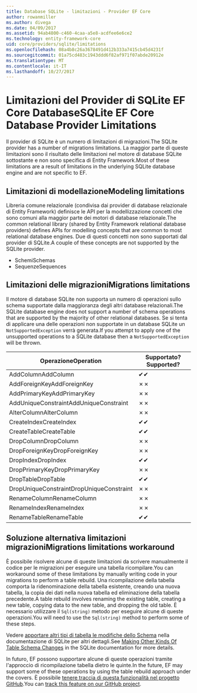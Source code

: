 ```yaml
---
title: Database SQLite - limitazioni - Provider EF Core
author: rowanmiller
ms.author: divega
ms.date: 04/09/2017
ms.assetid: 94ab4800-c460-4caa-a5e8-acdfee6e6ce2
ms.technology: entity-framework-core
uid: core/providers/sqlite/limitations
ms.openlocfilehash: 08a4b8c26a3678491d412b333a7415cb45d4231f
ms.sourcegitcommit: 01a75cd483c1943ddd6f82af971f07abde20912e
ms.translationtype: MT
ms.contentlocale: it-IT
ms.lasthandoff: 10/27/2017
---
```

# <a name="sqlite-ef-core-database-provider-limitations"></a><span data-ttu-id="cff8b-102">Limitazioni del Provider di SQLite EF Core Database</span><span class="sxs-lookup"><span data-stu-id="cff8b-102">SQLite EF Core Database Provider Limitations</span></span>

<span data-ttu-id="cff8b-103">Il provider di SQLite è un numero di limitazioni di migrazioni.</span><span class="sxs-lookup"><span data-stu-id="cff8b-103">The SQLite provider has a number of migrations limitations.</span></span> <span data-ttu-id="cff8b-104">La maggior parte di queste limitazioni sono il risultato delle limitazioni nel motore di database SQLite sottostante e non sono specifica di Entity Framework.</span><span class="sxs-lookup"><span data-stu-id="cff8b-104">Most of these limitations are a result of limitations in the underlying SQLite database engine and are not specific to EF.</span></span>

## <a name="modeling-limitations"></a><span data-ttu-id="cff8b-105">Limitazioni di modellazione</span><span class="sxs-lookup"><span data-stu-id="cff8b-105">Modeling limitations</span></span>

<span data-ttu-id="cff8b-106">Libreria comune relazionale (condivisa dai provider di database relazionale di Entity Framework) definisce le API per la modellizzazione concetti che sono comuni alla maggior parte dei motori di database relazionale.</span><span class="sxs-lookup"><span data-stu-id="cff8b-106">The common relational library (shared by Entity Framework relational database providers) defines APIs for modelling concepts that are common to most relational database engines.</span></span> <span data-ttu-id="cff8b-107">Due di questi concetti non sono supportati dal provider di SQLite.</span><span class="sxs-lookup"><span data-stu-id="cff8b-107">A couple of these concepts are not supported by the SQLite provider.</span></span>

* <span data-ttu-id="cff8b-108">Schemi</span><span class="sxs-lookup"><span data-stu-id="cff8b-108">Schemas</span></span>
* <span data-ttu-id="cff8b-109">Sequenze</span><span class="sxs-lookup"><span data-stu-id="cff8b-109">Sequences</span></span>

## <a name="migrations-limitations"></a><span data-ttu-id="cff8b-110">Limitazioni delle migrazioni</span><span class="sxs-lookup"><span data-stu-id="cff8b-110">Migrations limitations</span></span>

<span data-ttu-id="cff8b-111">Il motore di database SQLite non supporta un numero di operazioni sullo schema supportate dalla maggioranza degli altri database relazionali.</span><span class="sxs-lookup"><span data-stu-id="cff8b-111">The SQLite database engine does not support a number of schema operations that are supported by the majority of other relational databases.</span></span> <span data-ttu-id="cff8b-112">Se si tenta di applicare una delle operazioni non supportate in un database SQLite un `NotSupportedException` verrà generata.</span><span class="sxs-lookup"><span data-stu-id="cff8b-112">If you attempt to apply one of the unsupported operations to a SQLite database then a `NotSupportedException` will be thrown.</span></span>

| <span data-ttu-id="cff8b-113">Operazione</span><span class="sxs-lookup"><span data-stu-id="cff8b-113">Operation</span></span>            | <span data-ttu-id="cff8b-114">Supportato?</span><span class="sxs-lookup"><span data-stu-id="cff8b-114">Supported?</span></span> |
| -------------------- | ---------- |
| <span data-ttu-id="cff8b-115">AddColumn</span><span class="sxs-lookup"><span data-stu-id="cff8b-115">AddColumn</span></span>            | <span data-ttu-id="cff8b-116">✔</span><span class="sxs-lookup"><span data-stu-id="cff8b-116">✔</span></span>          |
| <span data-ttu-id="cff8b-117">AddForeignKey</span><span class="sxs-lookup"><span data-stu-id="cff8b-117">AddForeignKey</span></span>        | <span data-ttu-id="cff8b-118">✗</span><span class="sxs-lookup"><span data-stu-id="cff8b-118">✗</span></span>          |
| <span data-ttu-id="cff8b-119">AddPrimaryKey</span><span class="sxs-lookup"><span data-stu-id="cff8b-119">AddPrimaryKey</span></span>        | <span data-ttu-id="cff8b-120">✗</span><span class="sxs-lookup"><span data-stu-id="cff8b-120">✗</span></span>          |
| <span data-ttu-id="cff8b-121">AddUniqueConstraint</span><span class="sxs-lookup"><span data-stu-id="cff8b-121">AddUniqueConstraint</span></span>  | <span data-ttu-id="cff8b-122">✗</span><span class="sxs-lookup"><span data-stu-id="cff8b-122">✗</span></span>          |
| <span data-ttu-id="cff8b-123">AlterColumn</span><span class="sxs-lookup"><span data-stu-id="cff8b-123">AlterColumn</span></span>          | <span data-ttu-id="cff8b-124">✗</span><span class="sxs-lookup"><span data-stu-id="cff8b-124">✗</span></span>          |
| <span data-ttu-id="cff8b-125">CreateIndex</span><span class="sxs-lookup"><span data-stu-id="cff8b-125">CreateIndex</span></span>          | <span data-ttu-id="cff8b-126">✔</span><span class="sxs-lookup"><span data-stu-id="cff8b-126">✔</span></span>          |
| <span data-ttu-id="cff8b-127">CreateTable</span><span class="sxs-lookup"><span data-stu-id="cff8b-127">CreateTable</span></span>          | <span data-ttu-id="cff8b-128">✔</span><span class="sxs-lookup"><span data-stu-id="cff8b-128">✔</span></span>          |
| <span data-ttu-id="cff8b-129">DropColumn</span><span class="sxs-lookup"><span data-stu-id="cff8b-129">DropColumn</span></span>           | <span data-ttu-id="cff8b-130">✗</span><span class="sxs-lookup"><span data-stu-id="cff8b-130">✗</span></span>          |
| <span data-ttu-id="cff8b-131">DropForeignKey</span><span class="sxs-lookup"><span data-stu-id="cff8b-131">DropForeignKey</span></span>       | <span data-ttu-id="cff8b-132">✗</span><span class="sxs-lookup"><span data-stu-id="cff8b-132">✗</span></span>          |
| <span data-ttu-id="cff8b-133">DropIndex</span><span class="sxs-lookup"><span data-stu-id="cff8b-133">DropIndex</span></span>            | <span data-ttu-id="cff8b-134">✔</span><span class="sxs-lookup"><span data-stu-id="cff8b-134">✔</span></span>          |
| <span data-ttu-id="cff8b-135">DropPrimaryKey</span><span class="sxs-lookup"><span data-stu-id="cff8b-135">DropPrimaryKey</span></span>       | <span data-ttu-id="cff8b-136">✗</span><span class="sxs-lookup"><span data-stu-id="cff8b-136">✗</span></span>          |
| <span data-ttu-id="cff8b-137">DropTable</span><span class="sxs-lookup"><span data-stu-id="cff8b-137">DropTable</span></span>            | <span data-ttu-id="cff8b-138">✔</span><span class="sxs-lookup"><span data-stu-id="cff8b-138">✔</span></span>          |
| <span data-ttu-id="cff8b-139">DropUniqueConstraint</span><span class="sxs-lookup"><span data-stu-id="cff8b-139">DropUniqueConstraint</span></span> | <span data-ttu-id="cff8b-140">✗</span><span class="sxs-lookup"><span data-stu-id="cff8b-140">✗</span></span>          |
| <span data-ttu-id="cff8b-141">RenameColumn</span><span class="sxs-lookup"><span data-stu-id="cff8b-141">RenameColumn</span></span>         | <span data-ttu-id="cff8b-142">✗</span><span class="sxs-lookup"><span data-stu-id="cff8b-142">✗</span></span>          |
| <span data-ttu-id="cff8b-143">RenameIndex</span><span class="sxs-lookup"><span data-stu-id="cff8b-143">RenameIndex</span></span>          | <span data-ttu-id="cff8b-144">✗</span><span class="sxs-lookup"><span data-stu-id="cff8b-144">✗</span></span>          |
| <span data-ttu-id="cff8b-145">RenameTable</span><span class="sxs-lookup"><span data-stu-id="cff8b-145">RenameTable</span></span>          | <span data-ttu-id="cff8b-146">✔</span><span class="sxs-lookup"><span data-stu-id="cff8b-146">✔</span></span>          |

## <a name="migrations-limitations-workaround"></a><span data-ttu-id="cff8b-147">Soluzione alternativa limitazioni migrazioni</span><span class="sxs-lookup"><span data-stu-id="cff8b-147">Migrations limitations workaround</span></span>

<span data-ttu-id="cff8b-148">È possibile risolvere alcune di queste limitazioni da scrivere manualmente il codice per le migrazioni per eseguire una tabella ricompilare.</span><span class="sxs-lookup"><span data-stu-id="cff8b-148">You can workaround some of these limitations by manually writing code in your migrations to perform a table rebuild.</span></span> <span data-ttu-id="cff8b-149">Una ricompilazione della tabella comporta la ridenominazione della tabella esistente, creando una nuova tabella, la copia dei dati nella nuova tabella ed eliminazione della tabella precedente.</span><span class="sxs-lookup"><span data-stu-id="cff8b-149">A table rebuild involves renaming the existing table, creating a new table, copying data to the new table, and dropping the old table.</span></span> <span data-ttu-id="cff8b-150">È necessario utilizzare il `Sql(string)` metodo per eseguire alcune di queste operazioni.</span><span class="sxs-lookup"><span data-stu-id="cff8b-150">You will need to use the `Sql(string)` method to perform some of these steps.</span></span>

<span data-ttu-id="cff8b-151">Vedere [apportare altri tipi di tabella le modifiche dello Schema](http://sqlite.org/lang_altertable.html#otheralter) nella documentazione di SQLite per altri dettagli.</span><span class="sxs-lookup"><span data-stu-id="cff8b-151">See [Making Other Kinds Of Table Schema Changes](http://sqlite.org/lang_altertable.html#otheralter) in the SQLite documentation for more details.</span></span>

<span data-ttu-id="cff8b-152">In futuro, EF possono supportare alcune di queste operazioni tramite l'approccio di ricompilazione tabella dietro le quinte.</span><span class="sxs-lookup"><span data-stu-id="cff8b-152">In the future, EF may support some of these operations by using the table rebuild approach under the covers.</span></span> <span data-ttu-id="cff8b-153">È possibile [tenere traccia di questa funzionalità nel progetto GitHub](https://github.com/aspnet/EntityFramework/issues/329).</span><span class="sxs-lookup"><span data-stu-id="cff8b-153">You can [track this feature on our GitHub project](https://github.com/aspnet/EntityFramework/issues/329).</span></span>
